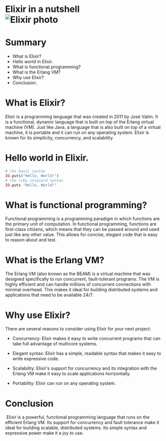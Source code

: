 # Elixir in a nutshell <br>![Elixir photo](https://www.educative.io/cdn-cgi/image/f=auto,fit=contain,w=600/api/page/6426448461561856/image/download/5007090753470464)

# Summary
* What is Elixir?
* Hello world in Elixir.
* What is functional programming?
* What is the Erlang VM?
* Why use Elixir?
* Conclusion.

# What is Elixir?
Elixir is a programming language that was created in 2011 by José Valim. It is a functional, dynamic language that is built on top of the Erlang virtual machine (VM). Just like Java, a language that is also built on top of a virtual machine, it is portable and it can run on any operating system. Elixir is known for its simplicity, concurrency, and scalability.

# Hello world in Elixir.
```elixir
# the basic syntax
IO.puts("Hello, World!")
# the ruby inspierd syntax
IO.puts "Hello, World!"
```

# What is functional programming?
Functional programming is a programming paradigm in which functions are the primary unit of computation. In functional programming, functions are first-class citizens, which means that they can be passed around and used just like any other value. This allows for concise, elegant code that is easy to reason about and test.

# What is the Erlang VM?
The Erlang VM (also known as the BEAM) is a virtual machine that was designed specifically to run concurrent, fault-tolerant programs. The VM is highly efficient and can handle millions of concurrent connections with minimal overhead. This makes it ideal for building distributed systems and applications that need to be available 24/7.

# Why use Elixir?
There are several reasons to consider using Elixir for your next project:

* Concurrency: Elixir makes it easy to write concurrent programs that can take full advantage of multicore systems.

* Elegant syntax: Elixir has a simple, readable syntax that makes it easy to write expressive code.

* Scalability: Elixir's support for concurrency and its integration with the Erlang VM make it easy to scale applications horizontally.
  
* Portability: Elixir can run on any operating system.

# Conclusion
&nbsp;Elixir is a powerful, functional programming language that runs on the efficient Erlang VM. Its support for concurrency and fault tolerance make it ideal for building scalable, distributed systems. Its simple syntax and expressive power make it a joy to use.